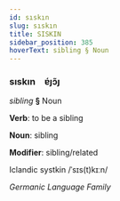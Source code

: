 ```yaml
---
id: sıskın
slug: sıskın
title: SISKIN
sidebar_position: 385
hoverText: sibling § Noun
---
```


### sıskın&emsp;<span kind="abugida">ɐ́ȷɔ̃ȷ</span>

*sibling* **§** Noun

**Verb**: to be a sibling

**Noun**: sibling

**Modifier**: sibling/related

Iclandic systkin /ˈsɪs(t)kɪːn/

*Germanic Language Family*